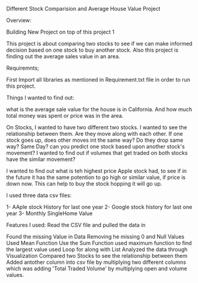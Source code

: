 Different Stock Comparision and Average House Value Project

Overview:

Building New Project on top of this project 1

This project is about comparing two stocks to see if we can make informed decision based on one stock to buy another stock. Also this project is finding out the average sales value in an area.

Requiremnts;

First Import all libraries as mentioned in Requirement.txt file in order to run this project.

Things I wanted to find out:

what is the average sale value for the house is in California. And how much total money was spent or price was in the area.

On Stocks, I wanted to have two different two stocks. I wanted to see the relationship between them. Are they move along with each other. If one stock goes up, does other moves int the same way? Do they drop same way? Same Day? can you predict one stock based upon another stock's movement?
I wanted to find out if volumes that get traded on both stocks have the similar movement?

I wanted to find out what is teh highest price Apple stock had, to see if in the future it has the same potention to go high or similar value, if price is down now. This can help to buy the stock hopping it will go up.

I used three data csv files:

1- AAple stock History for last one year
2- Google stock history for last one year
3- Monthly SingleHome Value

Features I used:
Read the CSV file and pulled the data in

Found the missing Value in Data
Removing he missing 0 and Null Values
Used Mean Function
Use the Sum Function
used maximum function to find the largest value
used Loop for along with List
Analyzed the data through Visualization
Compared two Stocks to see the relationship between them
Added antother column into csv file by multiplying two different columns which was adding 'Total Traded Volume' by multiplying open and volume values.
